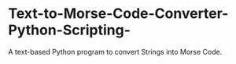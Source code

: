 # Text-to-Morse-Code-Converter-Python-Scripting-
A text-based Python program to convert Strings into Morse Code.
